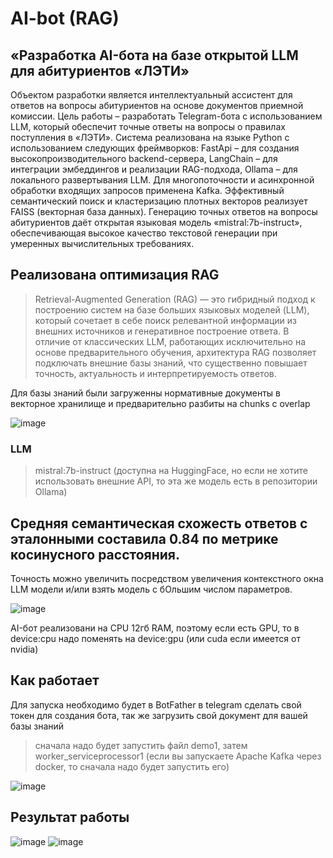 # AI-bot (RAG)
## «Разработка AI-бота на базе открытой LLM для абитуриентов «ЛЭТИ»
Объектом разработки является интеллектуальный ассистент для ответов на вопросы абитуриентов на основе документов приемной комиссии. Цель работы – разработать Telegram-бота с использованием LLM, который обеспечит точные ответы на вопросы о правилах поступления в «ЛЭТИ».
Система реализована на языке Python с использованием следующих фреймворков: FastApi – для создания высокопроизводительного backend-сервера, LangChain – для интеграции эмбеддингов и реализации RAG-подхода, Оllama – для локального развертывания LLM. Для многопоточности и асинхронной обработки входящих запросов применена Kafka. Эффективный семантический поиск и кластеризацию плотных векторов реализует FAISS (векторная база данных). Генерацию точных ответов на вопросы абитуриентов даёт открытая языковая модель «mistral:7b-instruct», обеспечивающая высокое качество текстовой генерации при умеренных вычислительных требованиях.
## Реализована оптимизация RAG
>Retrieval-Augmented Generation (RAG) — это гибридный подход к построению систем на базе больших языковых моделей (LLM), который сочетает в себе поиск релевантной информации из внешних источников и генеративное построение ответа. В отличие от классических LLM, работающих исключительно на основе предварительного обучения, архитектура RAG позволяет подключать внешние базы знаний, что существенно повышает точность, актуальность и интерпретируемость ответов.

Для базы знаний были загруженны нормативные документы в векторное хранилище и предварительно разбиты на chunks с overlap

![image](https://github.com/user-attachments/assets/54b40ae0-0bdd-4fee-aee1-e98ed3e62f75)

### LLM
> mistral:7b-instruct (доступна на HuggingFace, но если не хотите использовать внешние API, то эта же модель есть в репозитории Ollama)
## Cредняя семантическая схожесть ответов с эталонными составила 0.84 по метрике косинусного расстояния.
Точность можно увеличить посредством увеличения контекстного окна LLM модели и/или взять модель с бОльшим числом параметров.

![image](https://github.com/user-attachments/assets/0a88693a-9e81-44eb-9f45-9ea9e61459bc)

AI-бот реализовани на CPU 12гб RAM, поэтому если есть GPU, то в device:cpu надо поменять на device:gpu (или cuda если имеется от nvidia)
## Как работает
Для запуска необходимо будет в BotFather в telegram сделать свой токен для создания бота, так же загрузить свой документ для вашей базы знаний
> сначала надо будет запустить файл demo1, затем worker_serviceprocessor1 (если вы запускаете Apache Kafka через docker, то сначала надо будет запустить его)

![image](https://github.com/user-attachments/assets/66dd149a-ad62-474d-ac73-d13703a414fd)

## Результат работы

![image](https://github.com/user-attachments/assets/52636fe8-5025-4836-9fa7-3cb09c71f48f)
![image](https://github.com/user-attachments/assets/152ce157-385c-4297-922f-b5268c1be29c)




